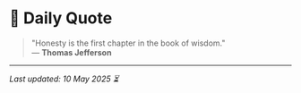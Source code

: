 # 📜 Daily Quote

> "Honesty is the first chapter in the book of wisdom."  
> — **Thomas Jefferson**

---

_Last updated: 10 May 2025 ⏳_
